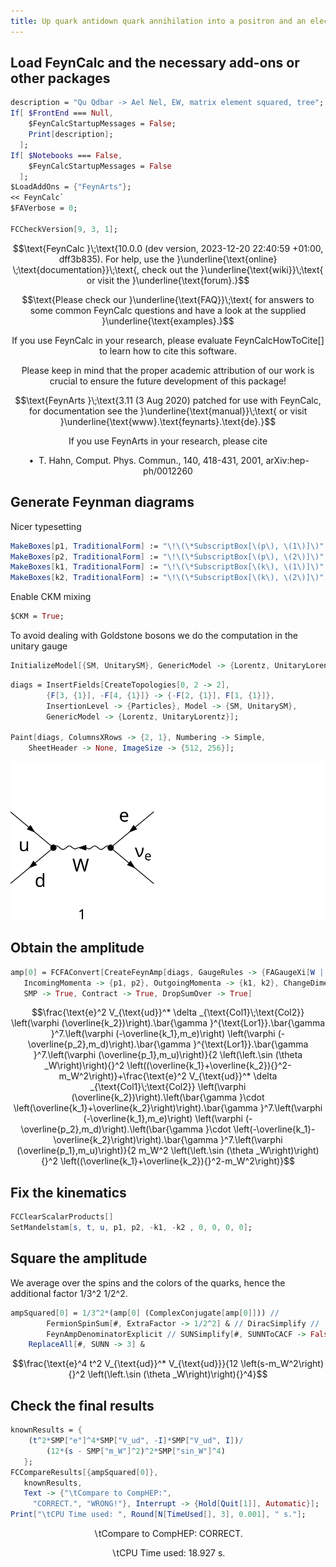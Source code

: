 ```yaml
---
title: Up quark antidown quark annihilation into a positron and an electron neutrino
---
```



## Load FeynCalc and the necessary add-ons or other packages

```mathematica
description = "Qu Qdbar -> Ael Nel, EW, matrix element squared, tree";
If[ $FrontEnd === Null, 
  	$FeynCalcStartupMessages = False; 
  	Print[description]; 
  ];
If[ $Notebooks === False, 
  	$FeynCalcStartupMessages = False 
  ];
$LoadAddOns = {"FeynArts"};
<< FeynCalc`
$FAVerbose = 0; 
 
FCCheckVersion[9, 3, 1];
```

$$\text{FeynCalc }\;\text{10.0.0 (dev version, 2023-12-20 22:40:59 +01:00, dff3b835). For help, use the }\underline{\text{online} \;\text{documentation}}\;\text{, check out the }\underline{\text{wiki}}\;\text{ or visit the }\underline{\text{forum}.}$$

$$\text{Please check our }\underline{\text{FAQ}}\;\text{ for answers to some common FeynCalc questions and have a look at the supplied }\underline{\text{examples}.}$$

$$\text{If you use FeynCalc in your research, please evaluate FeynCalcHowToCite[] to learn how to cite this software.}$$

$$\text{Please keep in mind that the proper academic attribution of our work is crucial to ensure the future development of this package!}$$

$$\text{FeynArts }\;\text{3.11 (3 Aug 2020) patched for use with FeynCalc, for documentation see the }\underline{\text{manual}}\;\text{ or visit }\underline{\text{www}.\text{feynarts}.\text{de}.}$$

$$\text{If you use FeynArts in your research, please cite}$$

$$\text{ $\bullet $ T. Hahn, Comput. Phys. Commun., 140, 418-431, 2001, arXiv:hep-ph/0012260}$$

## Generate Feynman diagrams

Nicer typesetting

```mathematica
MakeBoxes[p1, TraditionalForm] := "\!\(\*SubscriptBox[\(p\), \(1\)]\)";
MakeBoxes[p2, TraditionalForm] := "\!\(\*SubscriptBox[\(p\), \(2\)]\)";
MakeBoxes[k1, TraditionalForm] := "\!\(\*SubscriptBox[\(k\), \(1\)]\)";
MakeBoxes[k2, TraditionalForm] := "\!\(\*SubscriptBox[\(k\), \(2\)]\)";
```

Enable CKM mixing

```mathematica
$CKM = True;
```

To avoid dealing with Goldstone bosons we do  the computation in the unitary gauge

```mathematica
InitializeModel[{SM, UnitarySM}, GenericModel -> {Lorentz, UnitaryLorentz}];
```

```mathematica
diags = InsertFields[CreateTopologies[0, 2 -> 2], 
    	{F[3, {1}], -F[4, {1}]} -> {-F[2, {1}], F[1, {1}]}, 
    	InsertionLevel -> {Particles}, Model -> {SM, UnitarySM}, 
    	GenericModel -> {Lorentz, UnitaryLorentz}]; 
 
Paint[diags, ColumnsXRows -> {2, 1}, Numbering -> Simple, 
  	SheetHeader -> None, ImageSize -> {512, 256}];
```

![0i1vdr9icjy26](img/0i1vdr9icjy26.svg)

## Obtain the amplitude

```mathematica
amp[0] = FCFAConvert[CreateFeynAmp[diags, GaugeRules -> {FAGaugeXi[W | Z] -> Infinity}], 
   IncomingMomenta -> {p1, p2}, OutgoingMomenta -> {k1, k2}, ChangeDimension -> 4, List -> False, 
   SMP -> True, Contract -> True, DropSumOver -> True]
```

$$\frac{\text{e}^2 V_{\text{ud}}^* \delta _{\text{Col1}\;\text{Col2}} \left(\varphi (\overline{k_2})\right).\bar{\gamma }^{\text{Lor1}}.\bar{\gamma }^7.\left(\varphi (-\overline{k_1},m_e)\right) \left(\varphi (-\overline{p_2},m_d)\right).\bar{\gamma }^{\text{Lor1}}.\bar{\gamma }^7.\left(\varphi (\overline{p_1},m_u)\right)}{2 \left(\left.\sin (\theta _W\right)\right){}^2 \left((\overline{k_1}+\overline{k_2}){}^2-m_W^2\right)}+\frac{\text{e}^2 V_{\text{ud}}^* \delta _{\text{Col1}\;\text{Col2}} \left(\varphi (\overline{k_2})\right).\left(\bar{\gamma }\cdot \left(\overline{k_1}+\overline{k_2}\right)\right).\bar{\gamma }^7.\left(\varphi (-\overline{k_1},m_e)\right) \left(\varphi (-\overline{p_2},m_d)\right).\left(\bar{\gamma }\cdot \left(-\overline{k_1}-\overline{k_2}\right)\right).\bar{\gamma }^7.\left(\varphi (\overline{p_1},m_u)\right)}{2 m_W^2 \left(\left.\sin (\theta _W\right)\right){}^2 \left((\overline{k_1}+\overline{k_2}){}^2-m_W^2\right)}$$

## Fix the kinematics

```mathematica
FCClearScalarProducts[]
SetMandelstam[s, t, u, p1, p2, -k1, -k2 , 0, 0, 0, 0];
```

## Square the amplitude

We average over the spins and the colors of the quarks, hence the additional factor 1/3^2 1/2^2.

```mathematica
ampSquared[0] = 1/3^2*(amp[0] (ComplexConjugate[amp[0]])) // 
      	FermionSpinSum[#, ExtraFactor -> 1/2^2] & // DiracSimplify // 
    	FeynAmpDenominatorExplicit // SUNSimplify[#, SUNNToCACF -> False] & // 
  	ReplaceAll[#, SUNN -> 3] &
```

$$\frac{\text{e}^4 t^2 V_{\text{ud}}^* V_{\text{ud}}}{12 \left(s-m_W^2\right){}^2 \left(\left.\sin (\theta _W\right)\right){}^4}$$

## Check the final results

```mathematica
knownResults = {
   	(t^2*SMP["e"]^4*SMP["V_ud", -I]*SMP["V_ud", I])/
    	(12*(s - SMP["m_W"]^2)^2*SMP["sin_W"]^4) 
   };
FCCompareResults[{ampSquared[0]}, 
   knownResults, 
   Text -> {"\tCompare to CompHEP:", 
     "CORRECT.", "WRONG!"}, Interrupt -> {Hold[Quit[1]], Automatic}];
Print["\tCPU Time used: ", Round[N[TimeUsed[], 3], 0.001], " s."];

```

$$\text{$\backslash $tCompare to CompHEP:} \;\text{CORRECT.}$$

$$\text{$\backslash $tCPU Time used: }18.927\text{ s.}$$